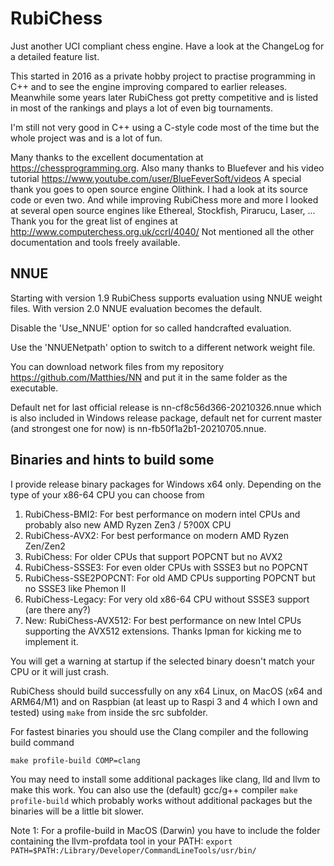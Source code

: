 # RubiChess
Just another UCI compliant chess engine. Have a look at the ChangeLog for a detailed feature list.

This started in 2016 as a private hobby project to practise programming in C++ and to see the engine improving compared
to earlier releases. Meanwhile some years later RubiChess got pretty competitive and is listed in most of the rankings and plays
a lot of even big tournaments.

I'm still not very good in C++ using a C-style code most of the time but the whole project was and is a lot of fun.

Many thanks to the excellent documentation at https://chessprogramming.org.
Also many thanks to Bluefever and his video tutorial https://www.youtube.com/user/BlueFeverSoft/videos
A special thank you goes to open source engine Olithink. I had a look at its source code or even two.
And while improving RubiChess more and more I looked at several open source engines like
Ethereal, Stockfish, Pirarucu, Laser, ...
Thank you for the great list of engines at http://www.computerchess.org.uk/ccrl/4040/
Not mentioned all the other documentation and tools freely available.
## NNUE
Starting with version 1.9 RubiChess supports evaluation using NNUE weight files. With version 2.0 NNUE evaluation becomes the default.

Disable the 'Use_NNUE' option for so called handcrafted evaluation.

Use the 'NNUENetpath' option to switch to a different network weight file.

You can download network files from my repository https://github.com/Matthies/NN and put it in the same folder as the executable.

Default net for last official release is nn-cf8c56d366-20210326.nnue which is also included in Windows release package,
default net for current master (and strongest one for now) is nn-fb50f1a2b1-20210705.nnue.

## Binaries and hints to build some
I provide release binary packages for Windows x64 only. Depending on the type of your x86-64 CPU you can choose from
1. RubiChess-BMI2: For best performance on modern intel CPUs and probably also new AMD Ryzen Zen3 / 5?00X CPU
2. RubiChess-AVX2: For best performance on modern AMD Ryzen Zen/Zen2
3. RubiChess: For older CPUs that support POPCNT but no AVX2
4. RubiChess-SSSE3: For even older CPUs with SSSE3 but no POPCNT
5. RubiChess-SSE2POPCNT: For old AMD CPUs supporting POPCNT but no SSSE3 like Phemon II
6. RubiChess-Legacy: For very old x86-64 CPU without SSSE3 support (are there any?)
7. New: RubiChess-AVX512: For best performance on new Intel CPUs supporting the AVX512 extensions. Thanks Ipman for kicking me to implement it.

You will get a warning at startup if the selected binary doesn't match your CPU or it will just crash.

RubiChess should build successfully on any x64 Linux, on MacOS (x64 and ARM64/M1) and on Raspbian (at least up to Raspi 3 and 4 which I own and tested) using ```make``` from inside the src subfolder.

For fastest binaries you should use the Clang compiler and the following build command

```make profile-build COMP=clang```

You may need to install some additional packages like clang, lld and llvm to make this work.
You can also use the (default) gcc/g++ compiler ```make profile-build``` which probably works without additional packages but the binaries will be a little bit slower.

Note 1: For a profile-build in MacOS (Darwin) you have to include the folder containing the llvm-profdata tool in your PATH:
```export PATH=$PATH:/Library/Developer/CommandLineTools/usr/bin/```
